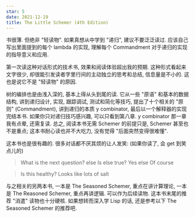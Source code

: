 ```yaml
---
star: 5
date: 2021-12-19
title: The Little Schemer (4th Edition)
---
```


书很薄. 但绝非 "轻读物". 如果真想从中学到 "递归", 建议不要泛泛读过. 应该自己写出里面提到的每个 lambda 的实现, 理解每个 Commandment 对于递归的实现的指导意义和应用.

第一次读这种对话形式的技术书, 效果和阅读体验超出我的预期. 这种形式看起来文字很少, 却很能引发读者字里行间的主动独立的思考和总结, 信息量是不小的. 这也是说它不是 "轻读物" 的原因.

树的编排也是由浅入深的, 基本上得从头到尾的读. 它从一些 "原语" 和基本的数据结构, 讲到递归设计, 实现, 跟踪调试, 测试和简化等技巧, 提出了十个相关的 "原则" (Commandment), 讲到递归的本质 y combinator, 最后以一个解释器的实现完结本书. 如果你只对递归技巧感兴趣, 可以只看到第八章. y combinator 那一章我有点晕, 还需复读. 总之, 阅读本书无需 Schemer 的前提只是, Schemer 甚至也不是重点; 这本书耐心读也并不大吃力, 没有觉得 "后面突然变得很难懂".

这本书也是很有趣的. 很多对话都不厌其烦的让人发笑: (如果你读了, 会 get 到笑点儿的)

> What is the next question?
> else
> Is else true?
> Yes
> else
> Of course


> Is this healthy?
> Looks like lots of salt

与之相关的另两本书, 一本是 The Seasoned Schemer, 重点在讲计算理论, 一本是 The Reasoned Schemer, 重点再讲逻辑. 可以作为后续读物. 这本书末尾的推荐 "消遣" 读物也十分硬核. 如果想转而深入学 Lisp 的话, 还是参考以下 The Seasoned Schemer 的推荐吧.